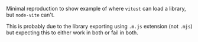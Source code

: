 Minimal reproduction to show example of where `vitest` can load a library, but `node-vite` can't.

This is probably due to the library exporting using `.m.js` extension (not `.mjs`) but expecting this to either work in both or fail in both.